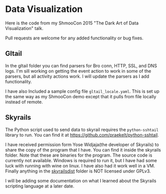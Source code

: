 # Data Visualization
Here is the code from my ShmooCon 2015 "The Dark Art of Data Visualization" talk.

Pull requests are welcome for any added functionality or bug fixes.

## Gltail
In the gltail folder you can find parsers for Bro conn, HTTP, SSL, and DNS logs. I'm sill working on getting the event action to work in some of the parsers, but all activity actions work. I will update the parsers as I add functionality.

I have also Included a sample config file `gltail_locale.yaml`. This is set up the same way as my ShmooCon demo except that it pulls from file locally instead of remote.

## Skyrails
The Python script used to send data to skyrail requires the `python-sshtail` library to run. You can find it at https://github.com/praekelt/python-sshtail.

I have received permission form Yose Widjaja(the developer of Skyrails) to share the copy of the program that I have. You can find it inside the skyrails folder. Note that these are binaries for the program. The source code is currently not available. Windows is required to run it, but I have had some luck with running with wine on linux. I have also had it work well in a VM. Finally anything in the [skyrailsdist](https://github.com/RITHoneynet/DataVisualization/tree/master/skyrails/skyrailsdist) folder is NOT licensed under GPLv3.

I will be adding some documentation on what I learned about the Skyrails scripting language at a later date.
